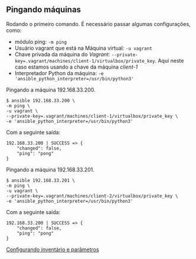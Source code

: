## Pingando máquinas

Rodando o primeiro comando.
É necessário passar algumas configurações, como:

* módulo ping: `-m ping`
* Usuário vagrant que está na Máquina virtual: `-u vagrant`
* Chave privada da máquina do _Vagrant_: `--private-key=.vagrant/machines/client-1/virtualbox/private_key`. Aqui neste caso estamos usando a chave da  máquina _client-1_
* Interpretador Python da máquina: `-e 'ansible_python_interpreter=/usr/bin/python3'`

Pingando a máquina 192.168.33.200.
 
```shell
$ ansible 192.168.33.200 \
-m ping \
-u vagrant \
--private-key=.vagrant/machines/client-1/virtualbox/private_key \
-e 'ansible_python_interpreter=/usr/bin/python3'
```

Com a seguinte saída:

```shell
192.168.33.200 | SUCCESS => {
    "changed": false, 
    "ping": "pong"
}
```

Pingando a máquina 192.168.33.201.
 
```shell
$ ansible 192.168.33.201 \
-m ping \
-u vagrant \
--private-key=.vagrant/machines/client-2/virtualbox/private_key \
-e 'ansible_python_interpreter=/usr/bin/python3'
```

Com a seguinte saída:

```shell
192.168.33.200 | SUCCESS => {
    "changed": false, 
    "ping": "pong"
}
```

[Configurando inventário e parâmetros](inventory.md)